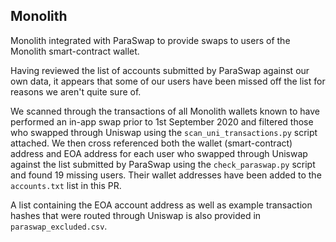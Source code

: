 Monolith
--------

Monolith integrated with ParaSwap to provide swaps to users of the Monolith
smart-contract wallet.

Having reviewed the list of accounts submitted by ParaSwap against our own
data, it appears that some of our users have been missed off the list for
reasons we aren't quite sure of.

We scanned through the transactions of all Monolith wallets known to have
performed an in-app swap prior to 1st September 2020 and filtered those who
swapped through Uniswap using the `scan_uni_transactions.py` script attached.
We then cross referenced both the wallet (smart-contract) address and EOA
address for each user who swapped through Uniswap against the list submitted
by ParaSwap using the `check_paraswap.py` script and found 19 missing users.
Their wallet addresses have been added to the `accounts.txt` list in this PR.

A list containing the EOA account address as well as example transaction
hashes that were routed through Uniswap is also provided in
`paraswap_excluded.csv`.
